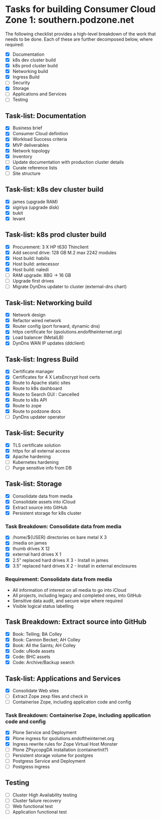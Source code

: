 # Tasks for building Consumer Cloud Zone 1: southern.podzone.net

The following checklist provides a high-level breakdown of the work that needs to be done. Each of these are further decomposed below, where required:

- [X] Documentation
- [X] k8s dev cluster build
- [X] k8s prod cluster build
- [X] Networking build
- [X] Ingress Build
- [ ] Security
- [X] Storage
- [ ] Applications and Services
- [ ] Testing

## Task-list: Documentation

- [X] Business brief
- [X] Consumer Cloud definition
- [X] Workload Success criteria
- [X] MVP deliverables
- [X] Network topology
- [X] Inventory
- [ ] Update documentation with production cluster details
- [X] Curate reference lists
- [ ] Site structure

## Task-list: k8s dev cluster build

- [X] james (upgrade RAM)
- [X] sigiriya (upgrade disk)
- [X] bukit
- [X] levant

## Task-list: k8s prod cluster build

- [X] Procurement: 3 X HP t630 Thinclient
- [X] Add second drive:  128 GB M.2 max 2242 modules
- [X] Host build: habilis
- [X] Host build: antecessor
- [X] Host build: naledi
- [ ] RAM upgrade: 8BG -> 16 GB
- [ ] Upgrade first drives
- [ ] Migrate DynDns updater to cluster (external-dns chart)

## Task-list: Networking build

- [X] Network design
- [X] Refactor wired network
- [X] Router config (port forward, dynamic dns)
- [X] https certificate for (qsolutions.endoftheinternet.org)
- [X] Load balancer (MetalLB)
- [X] DynDns WAN IP updates (ddclient)

## Task-list: Ingress Build

- [X] Certificate manager
- [X] Certificates  for 4 X LetsEncrypt host certs
- [X] Route to Apache static sites
- [X] Route to k8s dashboard
- [X] Route to Search GUI : Cancelled
- [X] Route to k8s API
- [X] Route to zope
- [X] Route to podzone docs
- [ ] DynDns updater operator

## Task-list: Security

- [X] TLS certificate solution
- [X] https for all external access
- [X] Apache hardening
- [ ] Kubernetes hardening
- [ ] Purge sensitive info from DB

## Task-list: Storage

- [X] Consolidate data from media
- [X] Consolidate assets into iCloud
- [X] Extract source into GitHub
- [X] Persistent storage for k8s cluster

### Task Breakdown: Consolidate data from media

- [X] /home/${USER} directories on bare metal X 3
- [X] /media on james
- [X] thumb drives X 12
- [X] external hard drives X 1
- [X] 2.5" replaced hard drives X 3 - Install in james
- [X] 3.5" replaced hard drives X 2 - Install in external enclosures

### Requirement: Consolidate data from media

- All information of interest on all media to go into iCloud
- All projects, including legacy and completed ones, into GitHub
- Sensitive data audit, and secure wipe where required
- Visible logical status labelling

## Task Breakdown: Extract source into GitHub

- [X] Book: Telling; BA Colley
- [X] Book: Cannon Becket; AH Colley
- [X] Book: All the Saints; AH Colley
- [X] Code: uNode assets
- [X] Code: BHC assets
- [X] Code: Archive/Backup search

## Task-list: Applications and Services

- [X] Consolidate Web sites
- [ ] Extract Zope zexp files and check in
- [ ] Containerise Zope, including application code and config

### Task Breakdown: Containerise Zope, including application code and config

- [X] Plone Service and Deployment
- [X] Plone ingress for qsolutions.endoftheinternet.org
- [X] Ingress rewrite rules for Zope Virtual Host Monster
- [ ] Plone ZPsycopgDA installation (containerInit?)
- [ ] Persistent storage volume for postgres
- [ ] Postgress Service and Deployment
- [ ] Postgress ingress

## Testing

- [ ] Cluster High Availability testing
- [ ] Cluster failure recovery
- [ ] Web functional test
- [ ] Application functional test
